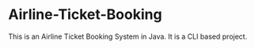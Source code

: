 # Airline-Ticket-Booking
This is an Airline Ticket Booking System in Java. It is a CLI based project.
